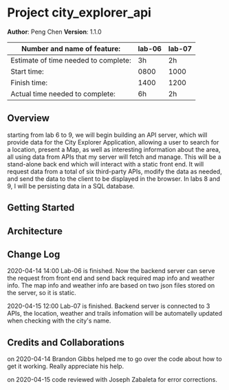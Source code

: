 # Project city_explorer_api

**Author**: Peng Chen
**Version**: 1.1.0 

|Number and name of feature:|lab-06 | lab-07|
|--|--|--|
|Estimate of time needed to complete:| 3h | 2h |
|Start time:| 0800 | 1000 |
|Finish time:| 1400 | 1200 |
|Actual time needed to complete: |6h | 2h|
## Overview
starting from lab 6 to 9, we will begin building an API server, which will provide data for the City Explorer Application, allowing a user to search for a location, present a Map, as well as interesting information about the area, all using data from APIs that my server will fetch and manage.
This will be a stand-alone back end which will interact with a static front end. It will request data from a total of six third-party APIs, modify the data as needed, and send the data to the client to be displayed in the browser. In labs 8 and 9, I will be persisting data in a SQL database.
## Getting Started
<!-- What are the steps that a user must take in order to build this app on their own machine and get it running? -->

## Architecture
<!-- Provide a detailed description of the application design. What technologies (languages, libraries, etc) you're using, and any other relevant design information. -->

## Change Log
2020-04-14 14:00
Lab-06 is finished. Now the backend server can serve the request from front end and send back required map info and weather info. The map info and weather info are based on two json files stored on the server, so it is static. 

2020-04-15 12:00
Lab-07 is finished. Backend server is connected to 3 APIs, the location, weather and trails infomation will be automatelly updated when checking with the city's name. 

## Credits and Collaborations
on 2020-04-14 Brandon Gibbs helped me to go over the code about how to get it working. Really appreciate his help.

on 2020-04-15 code reviewed with Joseph Zabaleta for error corrections. 
